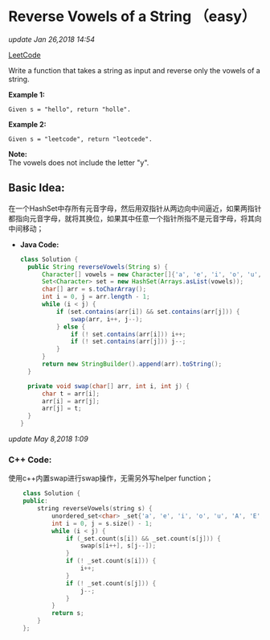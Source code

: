 # Reverse Vowels of a String （easy）

_update Jan 26,2018 14:54_

[LeetCode](https://leetcode.com/problems/reverse-vowels-of-a-string/description/)

Write a function that takes a string as input and reverse only the vowels of a string.

**Example 1:**

```text
Given s = "hello", return "holle".
```

**Example 2:**

```text
Given s = "leetcode", return "leotcede".
```

**Note:**  
The vowels does not include the letter "y".

## Basic Idea:

在一个HashSet中存所有元音字母，然后用双指针从两边向中间逼近，如果两指针都指向元音字母，就将其换位，如果其中任意一个指针所指不是元音字母，将其向中间移动；

* **Java Code:**

  ```java
  class Solution {
    public String reverseVowels(String s) {
        Character[] vowels = new Character[]{'a', 'e', 'i', 'o', 'u', 'A', 'E', 'I', 'O', 'U'};
        Set<Character> set = new HashSet(Arrays.asList(vowels));
        char[] arr = s.toCharArray();
        int i = 0, j = arr.length - 1;
        while (i < j) {
            if (set.contains(arr[i]) && set.contains(arr[j])) {
                swap(arr, i++, j--);
            } else {
                if (! set.contains(arr[i])) i++;
                if (! set.contains(arr[j])) j--;
            }
        }
        return new StringBuilder().append(arr).toString();
    }

    private void swap(char[] arr, int i, int j) {
        char t = arr[i];
        arr[i] = arr[j];
        arr[j] = t;
    }
  }
  ```

_update May 8,2018 1:09_

### C++ Code:

使用c++内置swap进行swap操作，无需另外写helper function；

```cpp
    class Solution {
    public:
        string reverseVowels(string s) {
            unordered_set<char> _set{'a', 'e', 'i', 'o', 'u', 'A', 'E', 'I', 'O', 'U'};
            int i = 0, j = s.size() - 1;
            while (i < j) {
                if (_set.count(s[i]) && _set.count(s[j])) {
                    swap(s[i++], s[j--]);
                } 
                if (! _set.count(s[i])) {
                    i++;
                } 
                if (! _set.count(s[j])) {
                    j--;
                }
            }
            return s;
        }
    };
```

